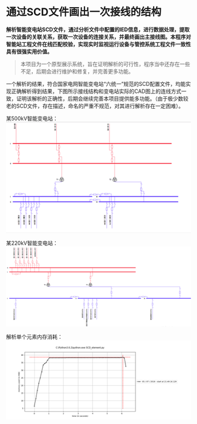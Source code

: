 # 通过SCD文件画出一次接线的结构
**解析智能变电站SCD文件，通过分析文件中配置的IED信息，进行数据处理，提取一次设备的关联关系，获取一次设备的连接关系，并最终画出主接线图。本程序对智能站工程文件在线匹配校验，实现实时监视运行设备与管控系统工程文件一致性具有很强实用价值。**
> 本项目为一个原型展示系统，旨在证明解析的可行性，程序当中还存在一些不足，后期会进行维护和修复，并完善更多功能。

一个解析的结果，符合国家电网智能变电站“六统一”规范的SCD配置文件，均能实现正确解析得到结果，下图所示接线结构和变电站实际的CAD图上的连线方式一致，证明该解析的正确性，后期会继续完善本项目提供能多功能。（由于极少数较老的SCD文件，存在描述，命名的严重不规范，对其进行解析存在一定困难）。

某500kV智能变电站：
![](demo-2.PNG)

某220kV智能变电站：
![](demo.png)

解析单个元素内存消耗：
![](memory-per-element-resolve.png)
